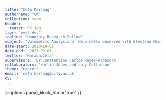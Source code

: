 ```yaml
---
title: "Cefa Karabağ"
authorname: "CK"
collection: team
header:
  teaser: CK.jpg
tags: "post-doc"
tagline: "Honorary Research Fellow"
subject: "Volumetric Analysis of HeLa cells observed with Electron Microscopy"
date-start: 2020-10-01
date-end:  2023-09-01
twitter: 'KarabagCefa'
supervisors: 'Dr Constantino Carlos Reyes-Aldasoro'
collaborators: 'Martin Jones and Lucy Collinson'
theme: "cancer"
email: 'cefa.karabag@city.ac.uk'
cv: ''
---
```

{::options parse_block_html="true" /}

<p align= "justify">
